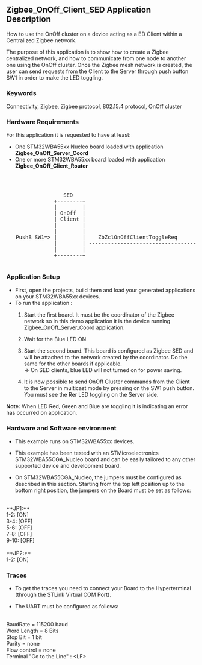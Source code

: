 ## __Zigbee_OnOff_Client_SED Application Description__

How to use the OnOff cluster on a device acting as a ED Client within a Centralized Zigbee network.

The purpose of this application is to show how to create a Zigbee centralized network, and how to communicate from one node to another one using the OnOff cluster. Once the Zigbee mesh network is created, the user can send requests from the Client to the Server through push button SW1 in order to make the LED toggling.

### __Keywords__

Connectivity, Zigbee, Zigbee protocol, 802.15.4 protocol, OnOff cluster  

### __Hardware Requirements__

For this application it is requested to have at least:

* One STM32WBA55xx Nucleo board loaded with application **Zigbee_OnOff_Server_Coord**
* One or more STM32WBA55xx board loaded with application **Zigbee_OnOff_Client_Router**
</br>

<pre>
	
                  SED                                            Coord.
               +--------+                                      +--------+
               |        |                                      |        |
               | OnOff  |                                      | OnOff  |        
               | Client |                                      | Server | 
               |        |                                      |        |
               |        |                                      |        |
   PushB SW1=> |        |    ZbZclOnOffClientToggleReq         |        |
               |        | -----------------------------------> |        | => LED Toggle
               |        |                                      |        |			   
               +--------+                                      +--------+

</pre> 
 

### __Application Setup__

* First, open the projects, build them and load your generated applications on your STM32WBA55xx devices.
* To run the application :
	1. Start the first board. It must be the coordinator of the Zigbee network so in this demo application it is the device running Zigbee_OnOff_Server_Coord application.  

	2. Wait for the Blue LED ON.  

	3. Start the second board. This board is configured as Zigbee SED and will be attached to the network created by the coordinator.
Do the same for the other boards if applicable.  
&rarr; On SED clients, blue LED will not turned on for power saving.  

	4. It is now possible to send OnOff Cluster commands from the Client to the Server in multicast mode by pressing on the SW1 push button. 
You must see the Rer LED toggling on the Server side.  

**Note:** When LED Red, Green and Blue are toggling it is indicating an error has occurred on application.

### __Hardware and Software environment__

* This example runs on STM32WBA55xx devices.  

* This example has been tested with an STMicroelectronics STM32WBA55CGA_Nucleo board and can be easily tailored to any other supported device and development board.  

* On STM32WBA55CGA_Nucleo, the jumpers must be configured as described in this section. Starting from the top left position up to the bottom right position, the jumpers on the Board must be set as follows:
<br>    
**JP1:**</br>
1-2:  [ON]</br>
3-4:  [OFF]</br>
5-6:  [OFF]</br>
7-8:  [OFF]</br>
9-10: [OFF]</br>
<br>
**JP2:**</br>
1-2:  [ON]  

### __Traces__

* To get the traces you need to connect your Board to the Hyperterminal (through the STLink Virtual COM Port).  

* The UART must be configured as follows:  
<br>
BaudRate       = 115200 baud</br>
Word Length    = 8 Bits</br>
Stop Bit       = 1 bit</br>
Parity         = none</br>
Flow control   = none</br>
Terminal   "Go to the Line" : &lt;LF&gt;  
